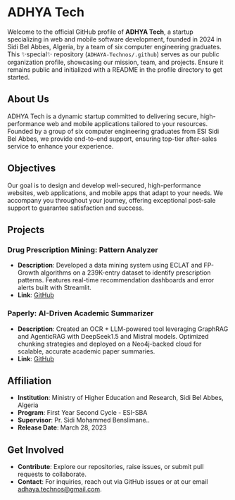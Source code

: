 # ADHYA Tech

Welcome to the official GitHub profile of **ADHYA Tech**, a startup specializing in web and mobile software development, founded in 2024 in Sidi Bel Abbes, Algeria, by a team of six computer engineering graduates. This ✨special✨ repository (`ADHAYA-Technos/.github`) serves as our public organization profile, showcasing our mission, team, and projects. Ensure it remains public and initialized with a README in the profile directory to get started.

## About Us

ADHYA Tech is a dynamic startup committed to delivering secure, high-performance web and mobile applications tailored to your resources. Founded by a group of six computer engineering graduates from ESI Sidi Bel Abbes, we provide end-to-end support, ensuring top-tier after-sales service to enhance your experience.

## Objectives

Our goal is to design and develop well-secured, high-performance websites, web applications, and mobile apps that adapt to your needs. We accompany you throughout your journey, offering exceptional post-sale support to guarantee satisfaction and success.

## Projects

### Drug Prescription Mining: Pattern Analyzer
- **Description**: Developed a data mining system using ECLAT and FP-Growth algorithms on a 239K-entry dataset to identify prescription patterns. Features real-time recommendation dashboards and error alerts built with Streamlit.
- **Link**: [GitHub](https://github.com/ADHAYA-Technos/drug-prescription-pattern-mining)

### Paperly: AI-Driven Academic Summarizer
- **Description**: Created an OCR + LLM-powered tool leveraging GraphRAG and AgenticRAG with DeepSeek1.5 and Mistral models. Optimized chunking strategies and deployed on a Neo4j-backed cloud for scalable, accurate academic paper summaries.
- **Link**: [GitHub](https://github.com/ADHAYA-Technos/Automated-Information-Retrieval-and-Summarization-for-Academic-Research-Articles)

## Affiliation

- **Institution**: Ministry of Higher Education and Research, Sidi Bel Abbes, Algeria
- **Program**: First Year Second Cycle - ESI-SBA
- **Supervisor**:  Pr. Sidi Mohammed Benslimane..
- **Release Date**: March 28, 2023

## Get Involved

- **Contribute**: Explore our repositories, raise issues, or submit pull requests to collaborate.
- **Contact**: For inquiries, reach out via GitHub issues or at our email adhaya.technos@gmail.com.


